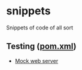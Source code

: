 # snippets
Snippets of code of all sort 

## Testing ([pom.xml](testing/pom.xml))
- [Mock web server](testing/src/test/java/org/jmc/testing/spring/controller/SampleControllerTest.java)
